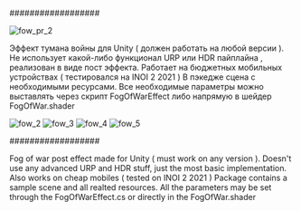 ##################

![fow_pr_2](https://user-images.githubusercontent.com/36265375/142424832-5b2e9567-e71b-4a9b-9910-aba0e6bd8da1.gif)

Эффект тумана войны для Unity ( должен работать на любой версии ). Не использует какой-либо функционал URP или HDR пайплайна , реализован в виде пост эффекта.
Работает на бюджетных мобильных устройствах ( тестировался на INOI 2 2021 )
В пэкедже сцена с необходимыми ресурсами. Все необходимые параметры можно выставлять через скрипт FogOfWarEffect либо напрямую в шейдер FogOfWar.shader

![fow_2](https://user-images.githubusercontent.com/36265375/142426116-2f90ec50-961f-446d-aeaa-280825a6566f.gif)
![fow_3](https://user-images.githubusercontent.com/36265375/142426153-fd0a06f8-d485-4e19-859e-6d69f5bac88e.gif)
![fow_4](https://user-images.githubusercontent.com/36265375/142426167-9f1919dc-a151-4aa6-bc65-3e7571062dc5.gif)
![fow_5](https://user-images.githubusercontent.com/36265375/142426177-7354c304-1168-4e49-9233-9706af24e2e1.gif)

##################

Fog of war post effect made for Unity ( must work on any version ). Doesn't use any advanced URP and HDR stuff, just the most basic implementation.
Also works on cheap mobiles ( tested on INOI 2 2021 )
Package contains a sample scene and all realted resources. All the parameters may be set through the FogOfWarEffect.cs or directly in the FogOfWar.shader
